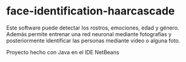 # face-identification-haarcascade
Este software puede detectar los rostros, emociones, edad y género. Además permite entrenar una red neuronal mediante fotografías y posteriormente identificar las personas mediante video o alguna foto.

Proyecto hecho con Java en el IDE NetBeans
